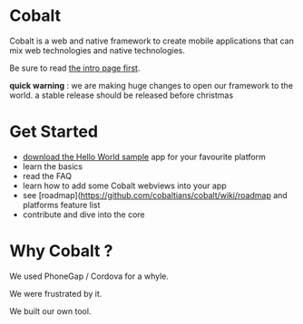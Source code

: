 Cobalt 
======

Cobalt is a web and native framework to create mobile applications that can mix web technologies and native technologies.

Be sure to read [the intro page first](http://cobaltians.github.io/cobalt/).


**quick warning** : we are making huge changes to open our framework to the world. a stable release should be released before christmas


Get Started
===========

* [download the Hello World sample](samples/HelloWorld) app for your favourite platform
* learn the basics
* read the FAQ
* learn how to add some Cobalt webviews into your app
* see [roadmap](https://github.com/cobaltians/cobalt/wiki/roadmap and platforms feature list
* contribute and dive into the core

Why Cobalt ?
============


We used PhoneGap / Cordova for a whyle.

We were frustrated by it.

We built our own tool.
